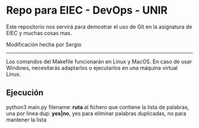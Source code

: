 # Repo para EIEC - DevOps - UNIR

Este repositorio nos servirá para demostrar el uso de Git en la asignatura de EIEC y muchas cosas mas.

Modificación hecha por Sergio

---

Los comandos del Makefile funcionarán en Linux y MacOS. En caso de usar Windows, necesitarás adaptarlos o ejecutarlos en una máquina virtual Linux.

## Ejecución

python3 main.py <filename> <dup>
  filename: **ruta** al fichero que contiene la lista de palabras, una por línea
  dup: **yes|no**, yes para eliminar palabras duplicadas, no para mantener la lista
